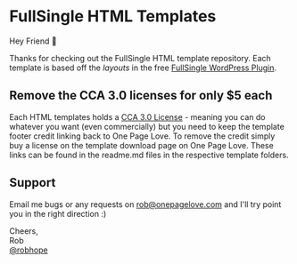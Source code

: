 # FullSingle HTML Templates

Hey Friend 👋

Thanks for checking out the FullSingle HTML template repository. Each template is based off the _layouts_ in the free [FullSingle WordPress Plugin](https://onepagelove.com/go/fullsingle). 

## Remove the CCA 3.0 licenses for only $5 each
Each HTML templates holds a [CCA 3.0 License](https://creativecommons.org/licenses/by/3.0/) - meaning you can do whatever you want (even commercially) but you need to keep the template footer credit linking back to One Page Love. To remove the credit simply buy a license on the template download page on One Page Love. These links can be found in the readme.md files in the respective template folders.

## Support
Email me bugs or any requests on [rob@onepagelove.com](mailto:rob@onepagelove.com) and I'll try point you in the right direction :)

Cheers,  
Rob  
[@robhope](https://twitter.com/robhope)